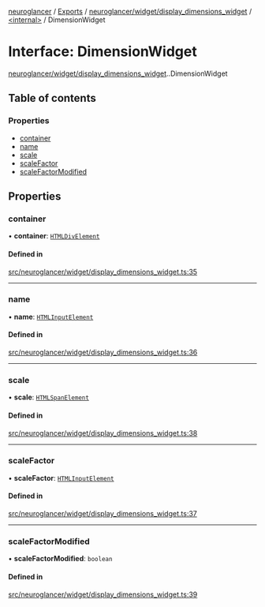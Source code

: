 [neuroglancer](../README.md) / [Exports](../modules.md) / [neuroglancer/widget/display\_dimensions\_widget](../modules/neuroglancer_widget_display_dimensions_widget.md) / [<internal\>](../modules/neuroglancer_widget_display_dimensions_widget._internal_.md) / DimensionWidget

# Interface: DimensionWidget

[neuroglancer/widget/display_dimensions_widget](../modules/neuroglancer_widget_display_dimensions_widget.md).[<internal>](../modules/neuroglancer_widget_display_dimensions_widget._internal_.md).DimensionWidget

## Table of contents

### Properties

- [container](neuroglancer_widget_display_dimensions_widget._internal_.DimensionWidget.md#container)
- [name](neuroglancer_widget_display_dimensions_widget._internal_.DimensionWidget.md#name)
- [scale](neuroglancer_widget_display_dimensions_widget._internal_.DimensionWidget.md#scale)
- [scaleFactor](neuroglancer_widget_display_dimensions_widget._internal_.DimensionWidget.md#scalefactor)
- [scaleFactorModified](neuroglancer_widget_display_dimensions_widget._internal_.DimensionWidget.md#scalefactormodified)

## Properties

### container

• **container**: [`HTMLDivElement`](../modules/main_module._internal_.md#htmldivelement)

#### Defined in

[src/neuroglancer/widget/display_dimensions_widget.ts:35](https://github.com/ActiveBrainAtlas2/neuroglancer/blob/034b457d/src/neuroglancer/widget/display_dimensions_widget.ts#L35)

___

### name

• **name**: [`HTMLInputElement`](../modules/main_module._internal_.md#htmlinputelement)

#### Defined in

[src/neuroglancer/widget/display_dimensions_widget.ts:36](https://github.com/ActiveBrainAtlas2/neuroglancer/blob/034b457d/src/neuroglancer/widget/display_dimensions_widget.ts#L36)

___

### scale

• **scale**: [`HTMLSpanElement`](../modules/main_module._internal_.md#htmlspanelement)

#### Defined in

[src/neuroglancer/widget/display_dimensions_widget.ts:38](https://github.com/ActiveBrainAtlas2/neuroglancer/blob/034b457d/src/neuroglancer/widget/display_dimensions_widget.ts#L38)

___

### scaleFactor

• **scaleFactor**: [`HTMLInputElement`](../modules/main_module._internal_.md#htmlinputelement)

#### Defined in

[src/neuroglancer/widget/display_dimensions_widget.ts:37](https://github.com/ActiveBrainAtlas2/neuroglancer/blob/034b457d/src/neuroglancer/widget/display_dimensions_widget.ts#L37)

___

### scaleFactorModified

• **scaleFactorModified**: `boolean`

#### Defined in

[src/neuroglancer/widget/display_dimensions_widget.ts:39](https://github.com/ActiveBrainAtlas2/neuroglancer/blob/034b457d/src/neuroglancer/widget/display_dimensions_widget.ts#L39)
